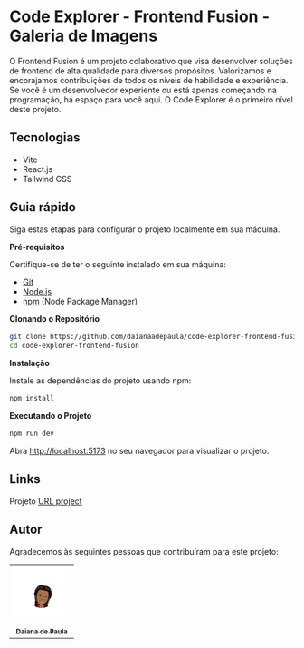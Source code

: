 # Code Explorer - Frontend Fusion - Galeria de Imagens

O Frontend Fusion é um projeto colaborativo que visa desenvolver soluções de frontend de alta qualidade para diversos propósitos. Valorizamos e encorajamos contribuições de todos os níveis de habilidade e experiência. Se você é um desenvolvedor experiente ou está apenas começando na programação, há espaço para você aqui. O Code Explorer é o primeiro nível deste projeto. 

## Tecnologias

- Vite
- React.js
- Tailwind CSS

## Guia rápido

Siga estas etapas para configurar o projeto localmente em sua máquina.

**Pré-requisitos**

Certifique-se de ter o seguinte instalado em sua máquina:

- [Git](https://git-scm.com/)
- [Node.js](https://nodejs.org/en)
- [npm](https://www.npmjs.com/) (Node Package Manager)

**Clonando o Repositório**

```bash
git clone https://github.com/daianaadepaula/code-explorer-frontend-fusion.git
cd code-explorer-frontend-fusion
```

**Instalação**

Instale as dependências do projeto usando npm:

```bash
npm install
```

**Executando o Projeto**

```bash
npm run dev
```

Abra [http://localhost:5173](http://localhost:5173) no seu navegador para visualizar o projeto.

## Links

Projeto [URL project](https://github.com/daianaadepaula/code-explore-gallery)

## Autor

Agradecemos às seguintes pessoas que contribuíram para este projeto:

<table>
  <tr>
    <td align="center">
      <a href="#">
        <img src="https://github.com/daianaadepaula/daianaadepaula/blob/master/assets/daianaanimacaopiscadinhasemcirculo.png" width="100px;" alt="Foto da Daiana de Paula no GitHub"/><br>
        <sub>
          <b>Daiana de Paula</b>
        </sub>
      </a>
    </td>
    
</table>
